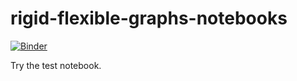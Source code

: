 rigid-flexible-graphs-notebooks
=================================================

[![Binder](https://beta.mybinder.org/badge.svg)](https://beta.mybinder.org/v2/gh/sagemath/sage-binder-env/master?filepath=test.ipynb)

Try the test notebook.
